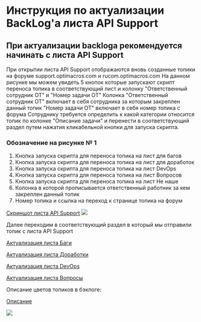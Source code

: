 # Инструкция по актуализации BackLog'a листа API Support

## **При актуализации backloga рекомендуется начинать с листа API Support** ##

 При открытии листа API Support отображаются вновь созданные топики на форуме support.optimacros.com и rucom.optimacros.com
 На данном рисунке мы можем увидеть 5 кнопок которые запускают скрипт переноса топика в соответствующий лист и колонку "Ответственный сотрудник ОТ" и "Номер задачи ОТ"
 Колонка "Ответственный сотрудник ОТ" включает в себя сотрудника за которым закреплен данный топик 
 "Номер задачи ОТ" включает в себя номер топика с форума 
 Сотруднику требуется определить к какой категории относится топик по колонке "Описание задачи" и перенести в соответствующий раздел путем нажатия кликабельной кнопки для запуска скрипта. 



### **Обозначение на рисунке № 1**

1. Кнопка запуска скрипта для переноса топика на лист для багов  
2. Кнопка запуска скрипта для переноса топика на лист для доработок  
3. Кнопка запуска скрипта для переноса топика на лист DevOps  
4. Кнопка запуска скрипта для переноса топика на лист Вопросов  
5. Кнопка запуска скрипта для переноса топика на лист Не наше  
6. Колонка в которой прописывается ответственный работник за кем закреплен данный топик  
7. Номер топика и ссылка на переход к странице топика на форум  



[Скриншот листа API Support](https://habrastorage.org/webt/ay/13/3q/ay133qss-himjfhdtpmeh406i0c.png)
![](https://habrastorage.org/webt/ay/13/3q/ay133qss-himjfhdtpmeh406i0c.png)

    
										

Далее переходим в соответствующий раздел в который мы отправили топик с листа API Support 

[Актуализация листа Баги](https://bu-techsupport-optiteam.netlify.app/posts/%D0%B0%D0%BA%D1%82%D1%83%D0%B0%D0%BB%D0%B8%D0%B7%D0%B0%D1%86%D0%B8%D1%8F%20backlog%20bu%20techsupport%20%D0%BB%D0%B8%D1%81%D1%82%20%D0%B1%D0%B0%D0%B3%D0%B8/)


[Актуализация листа Доработки](https://bu-techsupport-optiteam.netlify.app/posts/%D0%B0%D0%BA%D1%82%D1%83%D0%B0%D0%BB%D0%B8%D0%B7%D0%B0%D1%86%D0%B8%D1%8F%20backlog%20bu%20techsupport%20%D0%BB%D0%B8%D1%81%D1%82%20%D0%B4%D0%BE%D1%80%D0%B0%D0%B1%D0%BE%D1%82%D0%BA%D0%B0/)


[Актуализация листа DevOps](https://bu-techsupport-optiteam.netlify.app/posts/%D0%B0%D0%BA%D1%82%D1%83%D0%B0%D0%BB%D0%B8%D0%B7%D0%B0%D1%86%D0%B8%D1%8F%20backlog%20bu%20techsupport%20%D0%BB%D0%B8%D1%81%D1%82%20devops/)


[Актуализация листа Вопросы](https://bu-techsupport-optiteam.netlify.app/posts/%D0%B0%D0%BA%D1%82%D1%83%D0%B0%D0%BB%D0%B8%D0%B7%D0%B0%D1%86%D0%B8%D1%8F%20backlog%20bu%20techsupport%20%D0%BB%D0%B8%D1%81%D1%82%20%D0%B2%D0%BE%D0%BF%D1%80%D0%BE%D1%81%D1%8B/)





Описание цветов топиков в бэклоге:

[Описание](https://habrastorage.org/webt/vk/im/4q/vkim4qto6zkfe6crbm7pdak_zbe.png "Переход на скриншот описания")

![](https://habrastorage.org/webt/vk/im/4q/vkim4qto6zkfe6crbm7pdak_zbe.png)

